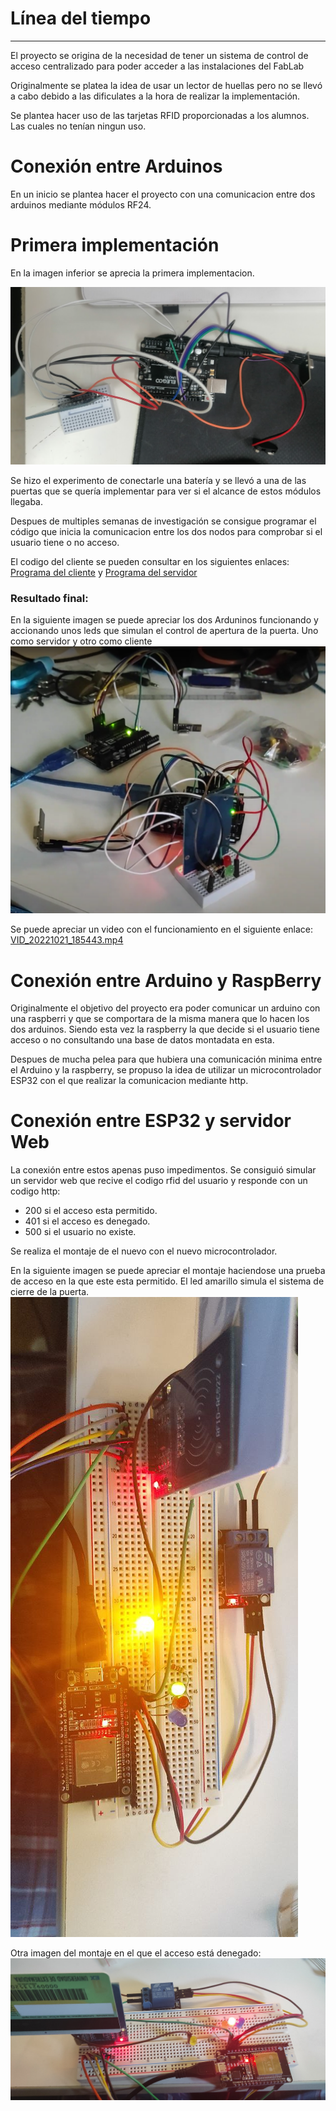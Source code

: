 # Línea del tiempo

---

El proyecto se origina de la necesidad de tener un sistema de control de acceso centralizado para poder acceder a las instalaciones del FabLab

Originalmente se platea la idea de usar un lector de huellas pero no se llevó a cabo debido a las dificulates a la hora de realizar la implementación.


Se plantea hacer uso de las tarjetas RFID proporcionadas a los alumnos. Las cuales no tenían ningun uso.

# Conexión entre Arduinos

En un inicio se plantea hacer el proyecto con una comunicacion entre dos arduinos mediante módulos RF24.

# Primera implementación

En la imagen inferior se aprecia la primera implementacion.

![implementacion_inicial_ardunino_rf24_rfid.png](imagenes/implementacion_inicial_ardunino_rf24_rfid.png)

Se hizo el experimento de conectarle una batería y se llevó a una de las puertas que se quería implementar para ver si el alcance de estos módulos llegaba.

Despues de multiples semanas de investigación se consigue programar el código que inicia la comunicacion entre los dos nodos para comprobar si el usuario tiene o no acceso.

El codigo del cliente se pueden consultar en los siguientes enlaces: [Programa del cliente](../conexion_entre_arduinos_RF24/NodoPuertaEstable/NodoPuertaEstable.ino) y [Programa del servidor](../conexion_entre_arduinos_RF24/NodoServidorEstable/NodoServidorEstable.ino)


### Resultado final:

En la siguiente imagen se puede apreciar los dos Arduninos funcionando y accionando unos leds que simulan el control de apertura de la puerta. Uno como servidor y otro como cliente
![conexion_entre_dos_arduinos_montaje_final.png](imagenes/conexion_entre_dos_arduinos_montaje_final.png)

Se puede apreciar un video con el funcionamiento en el siguiente enlace: [VID_20221021_185443.mp4](videos%2FVID_20221021_185443.mp4)


# Conexión entre Arduino y RaspBerry

Originalmente el objetivo del proyecto era poder comunicar un arduino con una raspberri y que se comportara de la misma manera que lo hacen los dos arduinos. Siendo esta vez la raspberry la que decide si el usuario tiene acceso o no consultando una base de datos montadata en esta.

Despues de mucha pelea para que hubiera una comunicación minima entre el Arduino y la raspberry, se propuso la idea de utilizar un microcontrolador ESP32 con el que realizar la comunicacion mediante http.

# Conexión entre ESP32 y servidor Web

La conexión entre estos apenas puso impedimentos. Se consiguió simular un servidor web que recive el codigo rfid del usuario y responde con un codigo http:
- 200 si el acceso esta permitido.
- 401 si el acceso es denegado.
- 500 si el usuario no existe.

Se realiza el montaje de el nuevo con el nuevo microcontrolador.

En la siguiente imagen se puede apreciar el montaje haciendose una prueba de acceso en la que este esta permitido.
El led amarillo simula el sistema de cierre de la puerta.
![acceso_permitido_esp32_final.png](imagenes/acceso_permitido_esp32_final.png)

Otra imagen del montaje en el que el acceso está denegado:
![img.png](imagenes/acceso_denegado_esp32_final.png)
